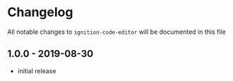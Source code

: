 # Changelog

All notable changes to `ignition-code-editor` will be documented in this file

## 1.0.0 - 2019-08-30

- initial release
